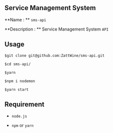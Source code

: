 ## Service Management System



**Name : ** `sms-api`

**Description : ** Service Management System `API`



## Usage

`$git clone git@github.com:ZattWine/sms-api.git`

`$cd sms-api/`

`$yarn`

`$npm i nodemon`

`$yarn start`

## Requirement

- `node.js`

- `npm` or `yarn`



